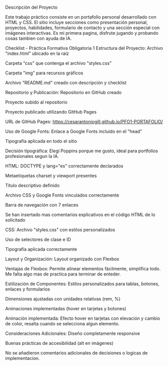 Descripción del Proyecto

Este trabajo práctico consiste en un portafolio personal desarrollado con HTML y CSS. El sitio incluye secciones como presentación personal, proyectos, habilidades, formulario de contacto y una sección especial con imágenes interactivas. Es mi primera pagina, disfrute jugando y probando cosas tambien con ayuda de IA.



Checklist - Práctica Formativa Obligatoria 1
Estructura del Proyecto:
Archivo "index.html" ubicado en la raíz

Carpeta "css" que contenga el archivo "styles.css"

Carpeta "img" para recursos gráficos

Archivo "README.md" creado con descripción y checklist



Repositorio y Publicación:
Repositorio en GitHub creado

Proyecto subido al repositorio

Proyecto publicado utilizando GitHub Pages

URL de GitHub Pages: https://cesarantoniogill.github.io/PFO1-PORTAFOLIO/



Uso de Google Fonts:
Enlace a Google Fonts incluido en el "head"

Tipografía aplicada en todo el sitio

Decisión tipográfica: Elegí Poppins porque me gusto, ideal para portfolios profesionales segun la IA.



HTML:
DOCTYPE y lang="es" correctamente declarados

Metaetiquetas charset y viewport presentes

Título descriptivo definido

Archivo CSS y Google Fonts vinculados correctamente

Barra de navegación con 7 enlaces

Se han insertado mas comentarios explicativos en el código HTML de lo solicitado



CSS:
Archivo "styles.css" con estilos personalizados

Uso de selectores de clase e ID

Tipografía aplicada correctamente



Layout y Organización:
Layout organizado con Flexbox

Ventajas de Flexbox: Permite alinear elementos fácilmente, simplifica todo. Me falta algo mas de practica para terminar de enteder.



Estilización de Componentes:
Estilos personalizados para tablas, botones, enlaces y formularios

Dimensiones ajustadas con unidades relativas (rem, %)

Animaciones implementadas (hover en tarjetas y botones)

Animación implementada: Efecto hover en tarjetas con elevación y cambio de color, resalta cuando se selecciona algun elemento.



Consideraciones Adicionales:
Diseño completamente responsive

Buenas prácticas de accesibilidad (alt en imágenes)

No se añadieron comentarios adicionales de decisiones o logicas de implementacion.
